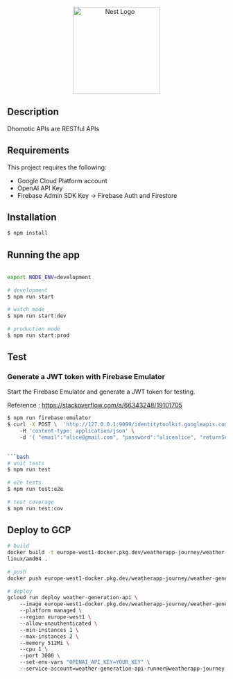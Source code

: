  <p align="center">                                                                                                          
   <a href="http://nestjs.com/" target="blank"><img src="https://nestjs.com/img/logo-small.svg" width="200" alt="Nest Logo"  
 /></a>                                                                                                                      
 </p>

## Description

Dhomotic APIs are RESTful APIs

## Requirements

This project requires the following:

- Google Cloud Platform account
- OpenAI API Key
- Firebase Admin SDK Key -> Firebase Auth and Firestore

## Installation

 ```bash                                                                                                                     
 $ npm install                                                                                                               
 ```                                                                                                                         

## Running the app

 ```bash                                                                                                                     
                                                                                                                             
 export NODE_ENV=development                                                                                                 
                                                                                                                             
 # development                                                                                                               
 $ npm run start                                                                                                             
                                                                                                                             
 # watch mode                                                                                                                
 $ npm run start:dev                                                                                                         
                                                                                                                             
 # production mode                                                                                                           
 $ npm run start:prod                                                                                                        
 ```                                                                                                                         

## Test

### Generate a JWT token with Firebase Emulator

Start the Firebase Emulator and generate a JWT token for testing.

Reference : https://stackoverflow.com/a/66343248/19101705


 ```bash                                                                                                                     
 $ npm run firebase:emulator                                                                                                 
 $ curl -X POST \  'http://127.0.0.1:9099/identitytoolkit.googleapis.com/v1/accounts:signInWithPassword?key=key' \           
     -H 'content-type: application/json' \                                                                                   
     -d '{ "email":"alice@gmail.com", "password":"alicealice", "returnSecureToken":true }'                                   
                                                                                                                             
                                                                                                                             
 ```bash                                                                                                                     
 # unit tests                                                                                                                
 $ npm run test                                                                                                              
                                                                                                                             
 # e2e tests                                                                                                                 
 $ npm run test:e2e                                                                                                          
                                                                                                                             
 # test coverage                                                                                                             
 $ npm run test:cov                                                                                                          
 ```                                                                                                                         

## Deploy to GCP

 ```bash                                                                                                                     
 # build                                                                                                                     
 docker build -t europe-west1-docker.pkg.dev/weatherapp-journey/weather-generation-api/generation-api:0.0.1 --platform       
 linux/amd64 .                                                                                                               
                                                                                                                             
 # push                                                                                                                      
 docker push europe-west1-docker.pkg.dev/weatherapp-journey/weather-generation-api/generation-api:0.0.1                      
                                                                                                                             
 # deploy                                                                                                                    
 gcloud run deploy weather-generation-api \                                                                                  
     --image europe-west1-docker.pkg.dev/weatherapp-journey/weather-generation-api/generation-api:0.0.1 \                    
     --platform managed \                                                                                                    
     --region europe-west1 \                                                                                                 
     --allow-unauthenticated \                                                                                               
     --min-instances 1 \                                                                                                     
     --max-instances 2 \                                                                                                     
     --memory 512Mi \                                                                                                        
     --cpu 1 \                                                                                                               
     --port 3000 \                                                                                                           
     --set-env-vars "OPENAI_API_KEY=YOUR_KEY" \                                                                              
     --service-account=weather-generation-api-runner@weatherapp-journey.iam.gserviceaccount.com                              
 ```
